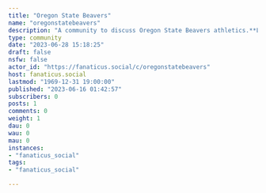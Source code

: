 ```yaml
---
title: "Oregon State Beavers" 
name: "oregonstatebeavers"
description: "A community to discuss Oregon State Beavers athletics.**Looking for Mods!**"
type: community
date: "2023-06-28 15:18:25"
draft: false
nsfw: false
actor_id: "https://fanaticus.social/c/oregonstatebeavers"
host: fanaticus.social
lastmod: "1969-12-31 19:00:00"
published: "2023-06-16 01:42:57"
subscribers: 0
posts: 1
comments: 0
weight: 1
dau: 0
wau: 0
mau: 0
instances:
- "fanaticus_social"
tags: 
- "fanaticus_social"

---
```

